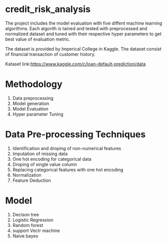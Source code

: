 # credit_risk_analysis
The project includes the model evaluation with five diffent machine learning algorithms. Each algorith is tained and tested with preprocessed and normalized dataset and tuned with their respective hyper parameters to get best value of evaluation metric. 

The dataset is provided by Imperical College in Kaggle. The dataset consist of financial transaction of customer history.

Kataset link:https://www.kaggle.com/c/loan-default-prediction/data


# Methodology
1. Data preprocessing
2. Model generation
3. Model Evaluation
4. Hyper parameter Tuning 

# Data Pre-processing Techniques
1. Identification and droping of non-numerical features
2. Imputation of missing data
3. One hot encoding for categorical data
4. Droping of single value column
5. Replacing categorical features with one hot encoding
6. Normalization
7. Feature Deduction

# Model 
1. Decison tree
2. Logistic Regression
3. Random forest
4. support Vectr machine
5. Naive bayes


